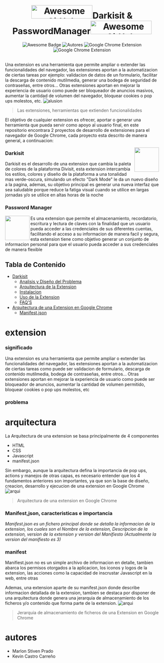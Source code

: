 <h1 align="center"><a href="https://www.producthunt.com/posts/awesome-github-profiles?utm_source=badge-featured&utm_medium=badge&utm_souce=badge-awesome-github-profiles" target="_blank"><img src="https://i.ibb.co/W5F9Bwc/shine-200-44-px-1.png" alt="Awesome GitHub Profiles - Best curated list of developers readme, updated every 15 min | Product Hunt" style="width: 200px; height: 44px;" width="200" height="44" /></a>Darkisit & PasswordManager<a href="https://www.producthunt.com/posts/awesome-github-profiles?utm_source=badge-featured&utm_medium=badge&utm_souce=badge-awesome-github-profiles" target="_blank"><img src="https://i.ibb.co/VLK8rq0/shine-200-44-px-200-43-px.png" alt="Awesome GitHub Profiles - Best curated list of developers readme, updated every 15 min | Product Hunt" style="width: 200px; height: 44px;" width="200" height="44" /></a></h1>
<div align="center">
<img src="https://img.shields.io/badge/Design-Awesone-FC60A8?style=for-the-badge&logo=Awesome+Lists&logoColor=FC60A8" alt="Awesome Badge"/>
<img src="https://img.shields.io/badge/Autores-Marlon_%26_Kevin-2ea44f?style=for-the-badge&logo=Visual+Studio+Code" alt="Autores"/>
<img src="https://img.shields.io/badge/Extension-Google_Chrome-4285F4?style=for-the-badge&logo=Google+Chrome&logoColor=4285F4" alt="Google Chrome Extension" /> 
<img src="https://img.shields.io/badge/Licencia-Creative_Commons-EF9421?style=for-the-badge&logo=Creative+Commons&logoColor=EF9421" alt="Google Chrome Extension" />
<br>
</div>
<br>


Una extension es una herramienta que permite ampliar o extender las funcionalidades del navegador, las extensiones aportan a la automatizacion de ciertas tareas por ejemplo: validacion de datos de un formulario, facilitar la descarga de contenido mutilmedia,  generar una bodega de seguridad de contraseñas, entre otros... Otras extensiones aportan en mejorar la experiencia de usuario como puede ser bloqueador de anuncios masivos, aumentar la cantidad de volumen del navegador, bloquear cookies o pop ups molestos, etc.
![alusion](https://www.hikeproject.com/wp-content/uploads/2021/12/google-chrome-extensions-977x4881-1.jpg)
> Las extensiones, herramientas que extienden funcionalidades

El objetivo de cualquier extension es ofrecer, aportar o generar una herramienta que pueda servir como apoyo al usuario final, en este repositorio encontrara 2 proyectos de desarrollo de extensiones para el navegador de Google Chrome, cada proyecto esta  descrito de manera general, a continuacion: 

<img src="https://i.ibb.co/r0kmFRZ/120200449-730024024215214-7725077185826725575-n-modified.png" align="right" style="width: 80px; height: 80px;" />

### Darkisit
Darkisit es el desarrollo de una extension que cambia la paleta de colores de la plataforma Divisit, esta extension intercambia los estilos, colores y diseño de la plataforma a una tonalidad mas verde-oscura, simulando un efecto "Dark Mode" le da un nuevo diseño a la pagina, ademas, su objetivo principal es generar una nueva interfaz que sea saludable porque reduce la fatiga visual cuando se utilice en largas jornadas y/o se utilice en altas horas de la  noche

### Password Manager
<img src="https://i.ibb.co/7y2bsPX/92634862-102476924766517-9215421927835828224-n.jpg" align="left" style="width: 80px; height: 80px;" />
Es una extension que permite el almacenamiento, recordatorio, escritura y lectura de claves con la finalidad que un usuario pueda acceder a las credenciales de sus diferentes cuentas, facilitando el acceso a su informacion de manera facil y segura, esta extension tiene como objetivo generar un conjunto de informacion personal para que el usuario pueda acceder a sus credenciales de manera flexible
</div>

## Tabla de Contenido 
- [Darkisit](#darkisit)
    + [Analisis y Diseño del Problema](#analisis_diseño)
    + [Arquitectura de la Extension](#arquitectura)
    + [Instalacion](#instalacion)
    + [Uso de la Extension](#ussage)
    + [FAQ'S](#faq)
- [Arquitectura de una Extension en Google Chrome](#arquitectura)
    + [Manifest.json](#manifest)
 




# extension
### significado 
Una extension es una herramienta que permite ampliar o extender las funcionalidades del navegador, las extensiones aportan a la automatizacion de ciertas tareas como puede ser validacion de formulario, descarga de contenido mutilmedia, bodega de contraseñas, entre otros... Otras extensiones aportan en mejorar la experiencia de usuario como puede ser bloqueador de anuncios, aumentar la cantidad de volumen permitido, bloquear cookies o pop ups molestos, etc


### problema


# arquitectura

La Arquitectura de una extension se basa principalmente de 4 componentes
 - HTML
 - CSS
 - Javascript
 - manifest.json

Sin embargo, aunque la arquitectura defina la importancia de pop ups, actions y manejos de otras capas, es necesario entender que los 4 fundamentos anteriores son importantes, ya que son la base de diseño, creacion, desarrollo y ejecucion de una extension en Google Chrome
![arqui](https://sunnyzhou-1024.github.io/chrome-extension-docs/static/images/overview/contentscriptarc.png)
> Arquitectura de una extension en Google Chrome
### Manifest,json, caracteristicas e importancia
*Manifest.json es un fichero principal donde se detalla la informacion de la extension, los cuales son el Nombre de la extension, Descripcion de la extension, version de la extension y version del Manifiesto (Actualmente la version del manifiesto es 3)* 

### manifest
Manifiest.json no es un simple archivo de informacion en detalle, tambien abarca los permisos otorgados a la aplicacion, los iconos y logos de la extension, las acciones como la capacidad de inscrustar Javascript en la web, entre otras

Ademas, una extension aparte de su  manifest.json donde describe informacion detallada de la extension, tambien se destaca por disponer de una arquitectura donde genera una jerarquia de almacenamiento de los ficheros y/o contenido que forma parte de la extension.
![arqui](https://wd.imgix.net/image/BhuKGJaIeLNPW9ehns59NfwqKxF2/Txq5CxeXjQz7i4wmP8zO.png?auto=format&w=439)
> Jerarquia de almacenamiento de ficheros de una Extension en Google Chrome
# autores

* Marlon Stiven Prado
* Kevin Castro Carreño





